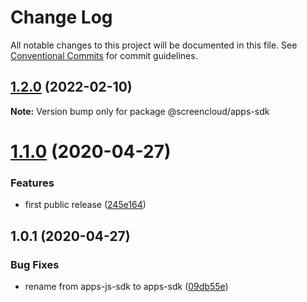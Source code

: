 # Change Log

All notable changes to this project will be documented in this file.
See [Conventional Commits](https://conventionalcommits.org) for commit guidelines.

## [1.2.0](https://github.com/screencloud/developer/compare/@screencloud/apps-sdk@1.1.0...@screencloud/apps-sdk@1.2.1) (2022-02-10)

**Note:** Version bump only for package @screencloud/apps-sdk

# [1.1.0](https://github.com/screencloud/developer/compare/@screencloud/apps-sdk@1.0.1...@screencloud/apps-sdk@1.1.0) (2020-04-27)

### Features

- first public release ([245e164](https://github.com/screencloud/developer/commit/245e1644bb0fc9f10f2ce939c8a7b63fa51edca2))

## 1.0.1 (2020-04-27)

### Bug Fixes

- rename from apps-js-sdk to apps-sdk ([09db55e](https://github.com/screencloud/developer/commit/09db55e7a67dd0cf2cdaa5cbe5a1bd15f751f94c))
